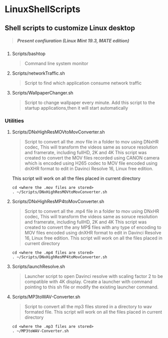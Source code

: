 
# LinuxShellScripts

## Shell scripts to customize Linux desktop

>##### Present confiuration (Linux Mint 19.3, MATE edition)

1. Scripts/bashtop
    >Command line system monitor
1. Scripts/networkTraffic.sh
    >Script to find which application consume network traffic
1. Scripts/WallpaperChanger.sh
    >Script to change wallpaper every minute. Add this script to the startup applications,then it will start automatically

### Utilities

1. Scripts/DNxHighResMOVtoMovConverter.sh
    >Script to convert all the .mov file in a folder to mov using DNxHR codec, This will transform the videos same as soruce resolution and framerate, including fullHD, 2K and 4K This script was created to convert the MOV files recorded using CANON camera which is encoded using H265 codec to MOV file encoded using dnXHR format to edit in Davinci Resolve 16, Linux free edition.

    This script will work on all the files placed in current directory
    ```
    cd <where the .mov files are stored>
    . ~/Scripts/DNxHighResMOVtoMovConverter.sh
    ```
1. Scripts/DNxHighResMP4toMovConverter.sh
    >Script to convert all the .mp4 file in a folder to mov using DNxHR codec, This will transform the videos same as soruce resolution and framerate, including fullHD, 2K and 4K This script was created to convert the any MP$ files with any type of encoding to MOV files encoded using dnXHR format to edit in Davinci Resolve 16, Linux free edition.
    This script will work on all the files placed in current directory
    ```
    cd <where the .mp4 files are stored>
    . ~/Scripts/DNxHighResMP4toMovConverter.sh
    ```
1. Scripts/launchResolve.sh
    >Launcher script to open Davinci resolve with scaling factor 2 to be compatible with 4K display. Create a launcher with command pointing to this sh file or modify the existing launcher command.
1. Scripts/MP3toWAV-Converter.sh
    >Script to convert all the mp3 files stored in a directory to wav formated file.
    This script will work on all the files placed in current directory
    ```
    cd <where the .mp3 files are stored>
    . ~/MP3toWAV-Converter.sh
    ```
